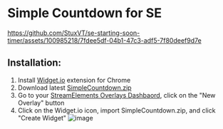 # Simple Countdown for SE


https://github.com/StuxVT/se-starting-soon-timer/assets/100985218/7fdee5df-04b1-47c3-adf5-7f80deef9d7e


## Installation:
1. Install [Widget.io](https://chromewebstore.google.com/detail/widgetio/fcgbjpajcfjnjgfdeookpnoefgcliljj) extension for Chrome
2. Download latest [SimpleCountdown.zip](https://github.com/StuxVT/se-starting-soon-timer/releases/download/v1.0/SimpleCountdown.zip)
3. Go to your [StreamElements Overlays Dashbaord](https://streamelements.com/dashboard/overlays), click on the "New Overlay" button
4. Click on the Widget.io icon, import SimpleCountdown.zip, and click "Create Widget"
   ![image](https://github.com/StuxVT/se-starting-soon-timer/assets/100985218/aaf0691e-e799-4e0b-8c89-1dc3eb8521b4)




[//]: # (## Dev Environment)

[//]: # ()
[//]: # (### Installation)

[//]: # (Paste your custom data into proper files, please have in mind, that in HTML file you just have to fill the space between comments saying it. You can also provide your JWT Token within widget.html file &#40;Line:11&#41;. )

[//]: # ()
[//]: # (### Usage)

[//]: # (Edit your files with a IDE of your choice. Open widget.html in your browser and you can use commands provided below in console window:)

[//]: # (```js)

[//]: # (emulateInit&#40;&#41;;)

[//]: # (```)

[//]: # (You can use `setChannelName&#40;"YourChannelName"&#41;;` before init, if are planning to use your channel name in your widgets.)

[//]: # ()
[//]: # (#### Emulating events)

[//]: # (To emulate event, just type in console:)

[//]: # (```js)

[//]: # (emulateNew&#40;type, amount, isGift, count&#41;)

[//]: # (```)

[//]: # (Fields `amount`, `isGift`, `count` are not required &#40;default values for them are: `amount=random&#40;0,36&#41;`, `isGift=false`,`count=1`&#41;)

[//]: # (Examples:)

[//]: # (```js)

[//]: # (emulateNew&#40;"follower"&#41;;)

[//]: # (emulateNew&#40;"subscriber"&#41;;)

[//]: # (emulateNew&#40;"subscriber",2&#41;;)

[//]: # (emulateNew&#40;"subscriber","gift",3&#41;;)

[//]: # (emulateNew&#40;"host",100&#41;;)

[//]: # (emulateNew&#40;"raid",100&#41;;)

[//]: # (emulateNew&#40;"cheer",100&#41;;)

[//]: # (emulateNew&#40;"tip",20&#41;;)

[//]: # (```)

[//]: # ()
[//]: # (You can also use event emiter within StreamElements overlay editor to emit events over socket &#40;For that you need to provide JWT token earlier&#41; or use the very same event test way in this page. You can also change session data to invoke onSessionUpdate)

[//]: # ()
[//]: # (### Summary)

[//]: # (If your widget works as it should, you are ready to copy each part to StreamElements Custom Widget and it should work straight ahead.)

[//]: # ()
[//]: # (### Known issues)

[//]: # (- no chat messages events)

[//]: # (- no cleanup &#40;You need to F5 before reinit&#41;)

[//]: # (- custom fields are not supported for HTML/CSS &#40;besides their values IN JS - remember to prepend your actual JSON file with `let fieldData=`&#41;)

